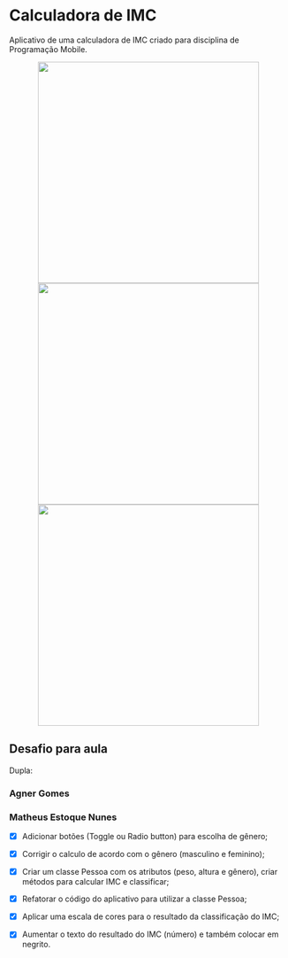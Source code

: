 # Calculadora de IMC

Aplicativo de uma calculadora de IMC criado para disciplina de Programação Mobile.

<p align="center">
    <img src="https://lh3.googleusercontent.com/6PH_BlAvl3rrdpRg_s-kasUpqwmUusGPHc1CdnkTdxBCtKblfV9UPhhO77hbQlh1lA=w1920-h920-rw" height="400"/>
	<img src="https://lh3.googleusercontent.com/v5aR7Kn1iGZUyMn6KBqa-CZwsAJIDl5r1pDWE1N8pJIHuaz59n3JFsZlxojWxMpuFg=w1920-h920-rw" height="400"/>
	<img src="https://lh3.googleusercontent.com/-CD8UBM67GGWboN56JZ_Ywz-BKaVYmra_qtqOT2soOR-4b9djfrGn76N6N3Mas_IdA=w1920-h920-rw" height="400"/>
</p>

## Desafio para aula

Dupla: 

### Agner Gomes
### Matheus Estoque Nunes

- [x]  Adicionar botões (Toggle ou Radio button) para escolha de gênero;
- [x]  Corrigir o calculo de acordo com o gênero (masculino e feminino);
- [x]  Criar um classe Pessoa com os atributos (peso, altura e gênero), criar métodos para calcular IMC e classificar;
- [x]  Refatorar o código do aplicativo para utilizar a classe Pessoa;
- [x]  Aplicar uma escala de cores para o resultado da classificação do IMC;
- [x]  Aumentar o texto do resultado do IMC (número) e também colocar em negrito.

